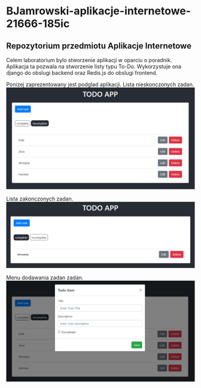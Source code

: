 # BJamrowski-aplikacje-internetowe-21666-185ic
## Repozytorium przedmiotu Aplikacje Internetowe

Celem laboratorium bylo stworzenie aplikacji w oparciu o poradnik. Aplikacja ta pozwala na stworzenie listy typu To-Do. Wykorzystuje ona django do obslugi backend oraz Redis.js do obslugi frontend.


Ponizej zaprezentowany jest podglad aplikacji.
Lista nieskonczonych zadan.
![Incomplete](./photos/1.png)

Lista zakonczonych zadan.
![Complete](./photos/2.png)

Menu dodawania zadan zadan.
![Add](./photos/3.png)